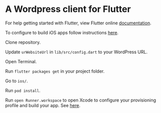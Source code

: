 # A Wordpress client for Flutter 

For help getting started with Flutter, view Flutter online [documentation](https://flutter.io/).

To configure to build iOS apps follow instructions [here](https://docs.flutter.dev/deployment/ios).

Clone repository.

Update `urWebsiteUrl` in `lib/src/config.dart` to your WordPress URL.

Open Terminal.

Run `flutter packages get` in your project folder.

Go to `ios/`.

Run `pod install`.

Run `open Runner.workspace` to open Xcode to configure your provisioning profile and build your app. See [here](https://docs.flutter.dev/deployment/ios).